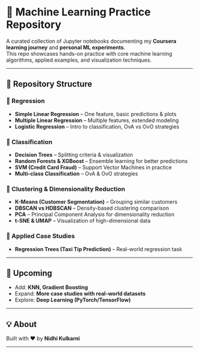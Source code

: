 # 🧠 Machine Learning Practice Repository  

A curated collection of Jupyter notebooks documenting my **Coursera learning journey** and **personal ML experiments**.  
This repo showcases hands-on practice with core machine learning algorithms, applied examples, and visualization techniques.  

---

## 📁 Repository Structure  

### 📂 Regression  
- **Simple Linear Regression** – One feature, basic predictions & plots  
- **Multiple Linear Regression** – Multiple features, extended modeling  
- **Logistic Regression** – Intro to classification, OvA vs OvO strategies  

### 📂 Classification  
- **Decision Trees** – Splitting criteria & visualization  
- **Random Forests & XGBoost** – Ensemble learning for better predictions  
- **SVM (Credit Card Fraud)** – Support Vector Machines in practice  
- **Multi-class Classification** – OvA & OvO strategies  

### 📂 Clustering & Dimensionality Reduction  
- **K-Means (Customer Segmentation)** – Grouping similar customers  
- **DBSCAN vs HDBSCAN** – Density-based clustering comparison  
- **PCA** – Principal Component Analysis for dimensionality reduction  
- **t-SNE & UMAP** – Visualization of high-dimensional data  

### 📂 Applied Case Studies  
- **Regression Trees (Taxi Tip Prediction)** – Real-world regression task  

---

## 🚀 Upcoming  
- Add: **KNN, Gradient Boosting**  
- Expand: **More case studies with real-world datasets**  
- Explore: **Deep Learning (PyTorch/TensorFlow)**  

---

## 💡 About  
Built with ❤️ by **Nidhi Kulkarni**  

---
